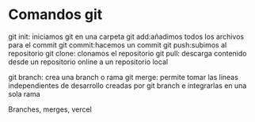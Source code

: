 # Comandos git

git init: iniciamos git en una carpeta
git add:añadimos todos los archivos para el commit
git commit:hacemos un commit
git push:subimos al repositorio
git clone: clonamos el repositorio
git pull: descarga contenido desde un repositorio online a un repositorio local

git branch: crea una branch o rama
git merge: permite tomar las lineas independientes de desarrollo creadas por git branch e integrarlas en una sola rama

Branches, merges, vercel
